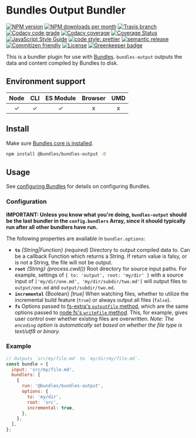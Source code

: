 # Bundles Output Bundler

<!-- Shields. -->
<p>
    <!-- NPM version. -->
    <a href="https://www.npmjs.com/package/@bundles/bundles-output"><img alt="NPM version" src="https://img.shields.io/npm/v/@bundles/bundles-output.svg?style=flat-square"></a>
    <!-- NPM downloads/month. -->
    <a href="https://www.npmjs.com/package/@bundles/bundles-output"><img alt="NPM downloads per month" src="https://img.shields.io/npm/dm/@bundles/bundles-output.svg?style=flat-square"></a>
    <!-- Travis branch. -->
    <a href="https://github.com/brikcss/bundles-output/tree/master"><img alt="Travis branch" src="https://img.shields.io/travis/rust-lang/rust/master.svg?style=flat-square&label=master"></a>
    <!-- Codacy. -->
    <a href="https://www.codacy.com/app/thezimmee/bundles-core"><img alt="Codacy code grade" src="https://img.shields.io/codacy/grade/9b153e1a4e304f43bbb205cdb496ef6b/master.svg?style=flat-square"></a>
    <a href="https://www.codacy.com/app/thezimmee/bundles-core"><img alt="Codacy coverage" src="https://img.shields.io/codacy/coverage/9b153e1a4e304f43bbb205cdb496ef6b/master.svg?style=flat-square"></a>
    <!-- Coveralls -->
    <a href='https://coveralls.io/github/brikcss/bundles-output?branch=master'><img src='https://img.shields.io/coveralls/github/brikcss/bundles-output/master.svg?style=flat-square' alt='Coverage Status' /></a>
    <!-- JS Standard style. -->
    <a href="https://standardjs.com"><img alt="JavaScript Style Guide" src="https://img.shields.io/badge/code_style-standard-brightgreen.svg?style=flat-square"></a>
    <!-- Prettier code style. -->
    <a href="https://prettier.io/"><img alt="code style: prettier" src="https://img.shields.io/badge/code_style-prettier-ff69b4.svg?style=flat-square"></a>
    <!-- Semantic release. -->
    <a href="https://github.com/semantic-release/semantic-release"><img alt="semantic release" src="https://img.shields.io/badge/%20%20%F0%9F%93%A6%F0%9F%9A%80-semantic--release-e10079.svg?style=flat-square"></a>
    <!-- Commitizen friendly. -->
    <a href="http://commitizen.github.io/cz-cli/"><img alt="Commitizen friendly" src="https://img.shields.io/badge/commitizen-friendly-brightgreen.svg?style=flat-square"></a>
    <!-- MIT License. -->
    <a href="https://choosealicense.com/licenses/mit/"><img alt="License" src="https://img.shields.io/npm/l/express.svg?style=flat-square"></a>
    <!-- Greenkeeper. -->
    <a href="https://greenkeeper.io/"><img src="https://badges.greenkeeper.io/brikcss/bundles-output.svg?style=flat-square" alt="Greenkeeper badge"></a>
</p>

This is a bundler plugin for use with [Bundles](https://github.com/brikcss/bundles-core). `bundles-output` outputs the data and content compiled by Bundles to disk.

## Environment support

| Node | CLI | ES Module | Browser | UMD |
| :--: | :-: | :-------: | :-----: | :-: |
|  ✓   |  ✓  |     ✓     |    x    |  x  |

## Install

Make sure [Bundles core is installed](https://github.com/brikcss/bundles-core#install).

```sh
npm install @bundles/bundles-output -D
```

## Usage

See [configuring Bundles](https://github.com/brikcss/bundles-core#configuration) for details on configuring Bundles.

### Configuration

**IMPORTANT: Unless you know what you're doing, `bundles-output` should be the last bundler in the `config.bundlers` Array, since it should typically run after all other bundlers have run.**

The following properties are available in `bundler.options`:

- **`to`** _{String|Function}_ _(required)_ Directory to output compiled data to. Can be a callback Function which returns a String. If return value is falsy, or is not a String, the file will not be output.
- **`root`** _{String}_ _(process.cwd())_ Root directory for source input paths. For example, settings of `{ to: 'output', root: 'my/dir' }` with a source input of `['my/dir/one.md', 'my/dir/subdir/two.md']` will output files to `output/one.md` and `output/subdir/two.md`.
- **`incremental`** \{Boolean\} _[true]_ When watching files, whether to utilize the incremental build feature (`true`) or always output all files (`false`).
- **`fs`** Options passed to [fs-extra's `outputFile` method](https://github.com/jprichardson/node-fs-extra), which are the same options passed to [node fs's `writeFile` method](https://nodejs.org/api/fs.html#fs_fs_writefile_file_data_options_callback). This, for example, gives user control over whether existing files are overwritten. _Note: The `encoding` option is automatically set based on whether the file type is text/utf8 or binary._

### Example

```js
// Outputs `src/my/file.md` to `my/dir/my/file.md`.
const bundle = {
  input: 'src/my/file.md',
  bundlers: [
    {
      run: '@bundles/bundles-output',
      options: {
        to: 'my/dir',
        root: 'src',
        incremental: true,
      },
    },
  ],
};
```
